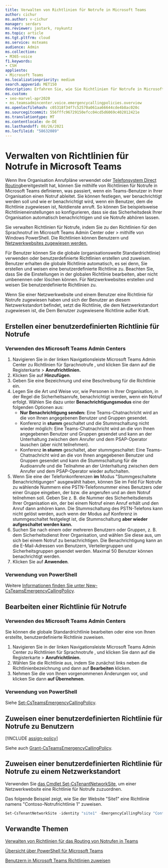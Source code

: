 ```yaml
---
title: Verwalten von Richtlinien für Notrufe in Microsoft Teams
author: cichur
ms.author: v-cichur
manager: serdars
ms.reviewer: jastark, roykuntz
ms.topic: article
ms.tgt.pltfrm: cloud
ms.service: msteams
audience: Admin
ms.collection:
- M365-voice
f1.keywords:
- CSH
appliesto:
- Microsoft Teams
ms.localizationpriority: medium
search.appverid: MET150
description: Erfahren Sie, wie Sie Richtlinien für Notrufe in Microsoft Teams verwalten, um zu definieren, was passiert, wenn ein Teams in Ihrer Organisation einen Notruf ablaget.
ms.custom:
- seo-marvel-apr2020
- ms.teamsadmincenter.voice.emergencycallingpolicies.overview
ms.openlocfilehash: c05318f34f7c52570a061aa66644cde4b8ac020c
ms.sourcegitcommit: 556fffc96729150efcc04cd5d6069c402012421e
ms.translationtype: MT
ms.contentlocale: de-DE
ms.lasthandoff: 08/26/2021
ms.locfileid: "58632089"
---
```

# <a name="manage-emergency-calling-policies-in-microsoft-teams"></a>Verwalten von Richtlinien für Notrufe in Microsoft Teams

Wenn Ihre [](set-up-calling-plans.md) Organisation Anrufpläne verwendet oder [Telefonsystem Direct Routing](direct-routing-landing-page.md)bereitgestellt hat, können Sie mithilfe von Richtlinien für Notrufe in Microsoft Teams definieren, was passiert, wenn ein Teams-Benutzer in Ihrer Organisation einen Notruf ableitet. Sie können festlegen, wer benachrichtigt werden soll und wie er benachrichtigt wird, wenn ein Benutzer, dem die Richtlinie zugewiesen ist, Notdienste anruft. So können Sie beispielsweise Richtlinieneinstellungen so konfigurieren, dass sie das Sicherheitsdesk Ihrer Organisation automatisch benachrichtigen und sie Notrufe abhören lassen.  

Sie verwalten Richtlinien für Notrufe, indem Sie zu den Richtlinien für den Sprachnotruf im Microsoft Teams Admin Center oder  >   mithilfe von Windows PowerShell. Die Richtlinien können Benutzern und [Netzwerkwebsites zugewiesen werden.](cloud-voice-network-settings.md)

Für Benutzer können Sie die globale (organisationsweite Standardrichtlinie) verwenden oder benutzerdefinierte Richtlinien erstellen und zuweisen. Benutzer erhalten die globale Richtlinie automatisch, es sei denn, Sie erstellen und weisen eine benutzerdefinierte Richtlinie zu. Beachten Sie, dass Sie die Einstellungen in der globalen Richtlinie bearbeiten, aber nicht umbenennen oder löschen können. Für Netzwerkwebsites erstellen und weisen Sie benutzerdefinierte Richtlinien zu.

Wenn Sie einer Netzwerkwebsite und einem Benutzer eine Richtlinie für Notrufe zugewiesen haben und sich der Benutzer an diesem Netzwerkstandort befindet, setzt die Richtlinie, die dem Netzwerkstandort zugewiesen ist, die Dem Benutzer zugewiesene Richtlinie außer Kraft.

## <a name="create-a-custom-emergency-calling-policy"></a>Erstellen einer benutzerdefinierten Richtlinie für Notrufe

### <a name="using-the-microsoft-teams-admin-center"></a>Verwenden des Microsoft Teams Admin Centers

1. Navigieren Sie in der linken Navigationsleiste Microsoft Teams Admin Center zu Richtlinien für Sprachnotrufe , und klicken Sie dann auf die Registerkarte  >   **Anrufrichtlinien.**
2. Klicken Sie auf **Hinzufügen**.
3. Geben Sie eine Bezeichnung und eine Beschreibung für die Richtlinie ein.
4. Legen Sie die Art und Weise vor, wie Personen in Ihrer Organisation, in der Regel die Sicherheitsanrufe, benachrichtigt werden, wenn ein Notruf erfolgt. Wählen Sie dazu unter **Benachrichtigungsmodus** eine der folgenden Optionen aus:
    - **Nur Benachrichtigung senden:** Eine Teams-Chatnachricht wird an die von Ihnen angegebenen Benutzer und Gruppen gesendet.
    - Konferenz in **stumm** geschaltet und die Stummschaltung nicht wieder möglich: Eine Teams-Chatnachricht wird an die von Ihnen angegebenen Benutzer und Gruppen gesendet und kann an der Unterhaltung zwischen dem Anrufer und dem PSAP-Operator lauschen (aber nicht teilnehmen).
    - Konferenz **in stumm** geschaltet, aber stummgeschaltet: Eine Teams-Chatnachricht wird an die von Ihnen angegebenen Benutzer und Gruppen gesendet und kann die Stummschaltung für die Audioanrufe und die Teilnahme an der Unterhaltung zwischen dem Anrufer und dem PSAP-Operator wieder aufschalten.
5.  Wenn Sie eine der Telefonkonferenzen **im** Modus  "Stummgeschaltete Benachrichtigungen" ausgewählt haben, können Sie im Feld Für Notrufe zu wählende Nummern eine PSTN-Telefonnummer eines Benutzers oder einer Gruppe eingeben, der bzw. die angerufen und an dem Notruf teilnehmen soll. Geben Sie z. B. die Nummer des Sicherheitsdiensts Ihrer Organisation ein, der bei einem Notruf einen Anruf erhält und den Anruf dann anhören kann. Die Stummschaltung des PSTN-Telefons kann nicht gelöst werden, auch wenn der Modus auf Konferenz in stummgeschaltet festgelegt ist, die Stummschaltung **aber wieder aufgeschaltet werden kann.**
6. Suchen Sie nach einem oder mehreren Benutzern oder Gruppen, z. B. dem Sicherheitsdienst Ihrer Organisation, und wählen Sie diese aus, um sich bei einem Notruf zu benachrichtigen.  Die Benachrichtigung kann an die E-Mail-Adressen von Benutzern, Verteilergruppen und Sicherheitsgruppen gesendet werden. Maximal 50 Benutzer können benachrichtigt werden.
7. Klicken Sie auf **Anwenden**.

### <a name="using-powershell"></a>Verwendung von PowerShell

Weitere [Informationen finden Sie unter New-CsTeamsEmergencyCallingPolicy](/powershell/module/skype/new-csteamsemergencycallingpolicy).

## <a name="edit-an-emergency-calling-policy"></a>Bearbeiten einer Richtlinie für Notrufe

### <a name="using-the-microsoft-teams-admin-center"></a>Verwenden des Microsoft Teams Admin Centers

Sie können die globale Standardrichtlinie bearbeiten oder eine von Ihnen erstellte, benutzerdefinierte Richtlinie zuweisen.

1. Navigieren Sie in der linken Navigationsleiste Microsoft Teams Admin Center zu Richtlinien für Sprachnotrufe , und klicken Sie dann auf die Registerkarte  >   **Anrufrichtlinien.**
2. Wählen Sie die Richtlinie aus, indem Sie zunächst links neben die Richtlinienbezeichnung und dann auf **Bearbeiten** klicken.
3. Nehmen Sie die von Ihnen vorgenommenen Änderungen vor, und klicken Sie dann **auf Übernehmen**.

### <a name="using-powershell"></a>Verwendung von PowerShell

Siehe [Set-CsTeamsEmergencyCallingPolicy](/powershell/module/skype/set-csteamsemergencycallingpolicy).

## <a name="assign-a-custom-emergency-calling-policy-to-users"></a>Zuweisen einer benutzerdefinierten Richtlinie für Notrufe zu Benutzern

[!INCLUDE [assign-policy](includes/assign-policy.md)]

Siehe auch [Grant-CsTeamsEmergencyCallingPolicy](/powershell/module/skype/grant-csteamsemergencycallingpolicy).

## <a name="assign-a-custom-emergency-calling-policy-to-a-network-site"></a>Zuweisen einer benutzerdefinierten Richtlinie für Notrufe zu einem Netzwerkstandort

Verwenden Sie [das Cmdlet Set-CsTenantNetworkSite,](/powershell/module/skype/set-cstenantnetworksite) um einer Netzwerkwebsite eine Richtlinie für Notrufe zuzuordnen.

Das folgende Beispiel zeigt, wie Sie der Website "Site1" eine Richtlinie namens "Contoso-Notrufrichtlinie 1" zuweisen.

```powershell
Set-CsTenantNetworkSite -identity "site1" -EmergencyCallingPolicy "Contoso Emergency Calling Policy 1"
```

## <a name="related-topics"></a>Verwandte Themen

[Verwalten von Richtlinien für das Routing von Notrufen in Teams](manage-emergency-call-routing-policies.md)

[Übersicht über PowerShell für Microsoft Teams](teams-powershell-overview.md)

[Benutzern in Microsoft Teams Richtlinien zuweisen](assign-policies.md)